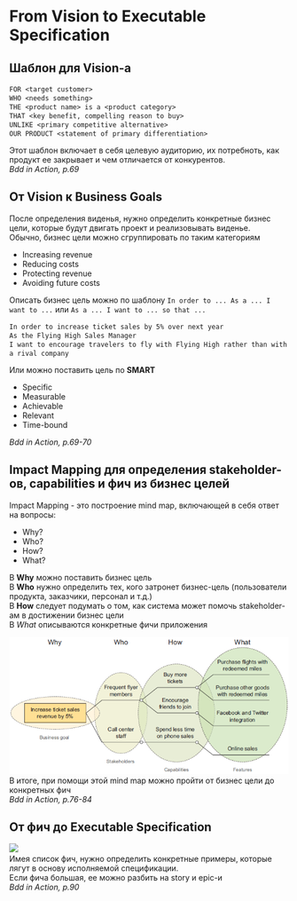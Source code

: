 # From Vision to Executable Specification
## Шаблон для Vision-а
```
FOR <target customer>
WHO <needs something>
THE <product name> is a <product category>
THAT <key benefit, compelling reason to buy>
UNLIKE <primary competitive alternative>
OUR PRODUCT <statement of primary differentiation>
```
Этот шаблон включает в себя целевую аудиторию, их потребноть, как продукт ее закрывает и чем отличается от конкурентов.<br/>
_Bdd in Action, p.69_

## От Vision к Business Goals
После определения виденья, нужно определить конкретные бизнес цели, которые будут двигать проект и реализовывать виденье.<br/>
Обычно, бизнес цели можно сгруппировать по таким категориям
* Increasing revenue
* Reducing costs
* Protecting revenue
* Avoiding future costs

Описать бизнес цель можно по шаблону `In order to ... As a ... I want to ...` или `As a ... I want to ... so that ...`
```
In order to increase ticket sales by 5% over next year
As the Flying High Sales Manager
I want to encourage travelers to fly with Flying High rather than with a rival company
```
Или можно поставить цель по **SMART**
* Specific
* Measurable
* Achievable
* Relevant
* Time-bound

_Bdd in Action, p.69-70_

## Impact Mapping для определения stakeholder-ов, capabilities и фич из бизнес целей
Impact Mapping - это построение mind map, включающей в себя ответ на вопросы:
* Why?
* Who?
* How?
* What?

В **Why** можно поставить бизнес цель<br/>
В **Who** нужно определить тех, кого затронет бизнес-цель (пользователи продукта, заказчики, персонал и т.д.)<br/>
В **How** следует подумать о том, как система может помочь stakeholder-ам в достижении бизнес цели<br/>
В *What* описываются конкретные фичи приложения

![](img/feature_impact.png)<br/>
В итоге, при помощи этой mind map можно пройти от бизнес цели до конкретных фич<br/>
_Bdd in Action, p.76-84_

## От фич до Executable Specification
![](https://drek4537l1klr.cloudfront.net/smart/Figures/010fig01_alt.jpg)<br/>
Имея список фич, нужно определить конкретные примеры, которые лягут в основу исполняемой спецификации.<br/>
Если фича большая, ее можно разбить на story и epic-и<br/>
_Bdd in Action, p.90_
